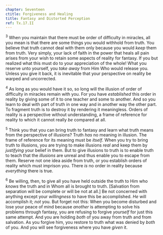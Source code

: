 ```yaml
---
chapter: Seventeen
ctitle: Forgiveness and Healing
title: Fantasy and Distorted Perception
ref: Tx.17.II
---
```


<sup>3</sup> When you maintain that there must be order of difficulty in miracles,
all you mean is that there are some things you would withhold from
truth. You believe that truth cannot deal with them only because you
would *keep* them from truth. Very simply, your lack of faith in the
power that heals all pain arises from your wish to retain some aspects
of reality for fantasy. If you but realized what this must do to your
appreciation of the whole! What you reserve unto yourself, you *take
away* from Him Who would release you. Unless you give it back, it is
inevitable that your perspective on reality be warped and uncorrected.

<sup>4</sup> As long as you would have it so, so long will the illusion of order of
difficulty in miracles remain with you. For you have *established* this
order in reality by giving some of it to one teacher and some to
another. And so you learn to deal with part of truth in one way and in
another way the other part. To fragment truth is to destroy it by
rendering it meaningless. Orders of reality is a perspective without
understanding, a frame of reference for reality to which it cannot
really *be* compared at all.

<sup>5</sup> Think you that you can bring truth to fantasy and learn what truth
means from the perspective of illusions? Truth *has* no meaning in
illusion. The frame of reference for its meaning must be *itself*. When
you try to bring truth to illusions, you are trying to make illusions
*real* and keep them by *justifying* your belief in them. But to give
illusions to truth is to enable truth to teach that the *illusions* are
unreal and thus enable you to escape from them. Reserve not one idea
aside from truth, or you establish orders of reality which must imprison
you. There *is* no order in reality because *everything* there is true.

<sup>6</sup> Be willing, then, to give all you have held outside the truth to Him
who *knows* the truth and in Whom all is brought to truth. \[Salvation
from separation will be complete or will be not at all.\] Be not
concerned with anything except your *willingness* to have this be
accomplished. *He* will accomplish it; *not* you. But forget not this:
When you become disturbed and lose your peace of mind because *another*
is attempting to solve his problems through fantasy, you are refusing to
forgive *yourself* for just this same attempt. And you are holding
*both* of you away from truth and from salvation. As you forgive him,
you restore to truth what was denied by *both* of you. And you will see
forgiveness where you have *given* it.

